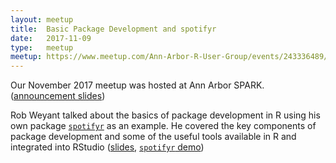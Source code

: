 ```yaml
---
layout: meetup
title:  Basic Package Development and spotifyr
date:   2017-11-09
type:   meetup
meetup: https://www.meetup.com/Ann-Arbor-R-User-Group/events/243336489/
---
```


Our November 2017 meetup was hosted at Ann Arbor SPARK. ([announcement slides](https://cdn.rawgit.com/AnnArborRUserGroup/Presentations/8094ec09/2017-11/announcements/announcements.html))

Rob Weyant talked about the basics of package development in R using his own package [`spotifyr`](https://github.com/rweyant/spotifyr) as an example. He covered the key components of package development and some of the useful tools available in R and integrated into RStudio ([slides](https://cdn.rawgit.com/AnnArborRUserGroup/Presentations/8094ec09/2017-11/pkg-dev-spotifyr/package-dev.html), [`spotifyr` demo](https://cdn.rawgit.com/AnnArborRUserGroup/Presentations/8094ec09/2017-11/pkg-dev-spotifyr/spotifyr-demo.html))


